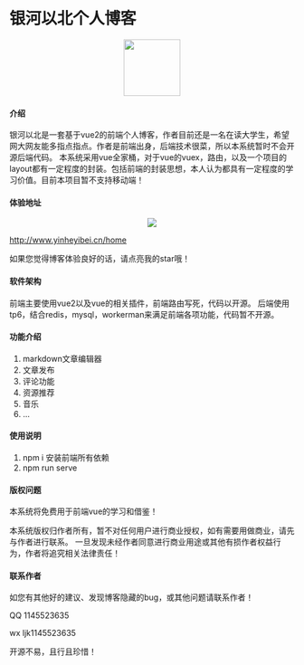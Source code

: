 <!--
 * @Descripttion: 
 * @Author: 银河以北
 * @Date: 2021-06-10 12:25:19
 * @LastEditors: 银河以北
 * @LastEditTime: 2022-04-12 11:01:18
-->

# 银河以北个人博客
<p align="center">
 <img src="https://yinheyibei.oss-cn-beijing.aliyuncs.com/BLOG-MD/logo.png" width="100" height="100" />
 </p>

#### 介绍
银河以北是一套基于vue2的前端个人博客，作者目前还是一名在读大学生，希望网大网友能多指点指点。作者是前端出身，后端技术很菜，所以本系统暂时不会开源后端代码。
本系统采用vue全家桶，对于vue的vuex，路由，以及一个项目的layout都有一定程度的封装。包括前端的封装思想，本人认为都具有一定程度的学习价值。目前本项目暂不支持移动端！

#### 体验地址
<p align="center">
 <img src="https://yinheyibei.oss-cn-beijing.aliyuncs.com/BLOG-MD/home.png" />
 </p>
 
http://www.yinheyibei.cn/home

如果您觉得博客体验良好的话，请点亮我的star哦！

#### 软件架构
前端主要使用vue2以及vue的相关插件，前端路由写死，代码以开源。
后端使用tp6，结合redis，mysql，workerman来满足前端各项功能，代码暂不开源。

#### 功能介绍
1. markdown文章编辑器 
2. 文章发布
3. 评论功能
4. 资源推荐
5. 音乐
6. ...

#### 使用说明

1.  npm i 安装前端所有依赖
2.  npm run serve

#### 版权问题

本系统将免费用于前端vue的学习和借鉴！

本系统版权归作者所有，暂不对任何用户进行商业授权，如有需要用做商业，请先与作者进行联系。
一旦发现未经作者同意进行商业用途或其他有损作者权益行为，作者将追究相关法律责任！

#### 联系作者

如您有其他好的建议、发现博客隐藏的bug，或其他问题请联系作者！

QQ 1145523635

wx ljk1145523635

开源不易，且行且珍惜！


